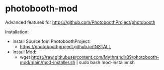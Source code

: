 # photobooth-mod

Advanced features for https://github.com/PhotoboothProject/photobooth


Installation:

* Install Source fom PhotoboothProject:
  * https://photoboothproject.github.io/INSTALL
* Install Mod:
  * wget https://raw.githubusercontent.com/Mythrandir89/photobooth-mod/main/mod-installer.sh | sudo bash mod-installer.sh